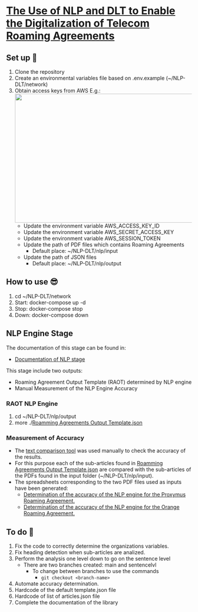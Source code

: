# [The Use of NLP and DLT to Enable the Digitalization of Telecom Roaming Agreements](https://wiki.hyperledger.org/display/INTERN/Project+Plan%3A+The+Use+of+NLP+and+DLT+to+Enable+the+Digitalization+of+Telecom+Roaming+Agreements)

## Set up 🙂
1. Clone the repository
2. Create an environmental variables file based on .env.example (~/NLP-DLT/network)
3. Obtain access keys from AWS E.g.:
    <img src="https://github.com/sfl0r3nz05/NLP-DLT/blob/main/images/accessKey.png" width="790" height="350">
    - Update the environment variable AWS_ACCESS_KEY_ID
    - Update the environment variable AWS_SECRET_ACCESS_KEY
    - Update the environment variable AWS_SESSION_TOKEN
    - Update the path of PDF files which contains Roaming Agreements
        - Default place: ~/NLP-DLT/nlp/input
    - Update the path of JSON files
        - Default place: ~/NLP-DLT/nlp/output

## How to use 😎
1. cd ~/NLP-DLT/network
2. Start: docker-compose up -d
3. Stop: docker-compose stop
4. Down: docker-compose down

## NLP Engine Stage
The documentation of this stage can be found in:
- [Documentation of NLP stage](https://drive.google.com/file/d/1koele3CqJVgkUA9-LVAs5eLdc01ZQYak/view?usp=sharing)

This stage include two outputs: 
- Roaming Agreement Output Template (RAOT) determined by NLP engine
- Manual Measurement of the NLP Engine Accuracy

### RAOT NLP Engine
1. cd ~/NLP-DLT/nlp/output
2. more ./[Roamming Agreements Output Template.json](https://github.com/sfl0r3nz05/NLP-DLT/blob/main/nlp/data/output/Roaming%20Agreements%20Output%20Template.json)

### Measurement of Accuracy
- The [text comparison tool](https://countwordsfree.com/comparetexts) was used manually to check the accuracy of the results. 
- For this purpose each of the sub-articles found in [Roamming Agreements Output Template.json](https://github.com/sfl0r3nz05/NLP-DLT/blob/main/nlp/data/output/Roaming%20Agreements%20Output%20Template.json) are compared with the sub-articles of the PDFs found in the input folder (~/NLP-DLT/nlp/input).
- The spreadsheets corresponding to the two PDF files used as inputs have been generated:
    - [Determination of the accuracy of the NLP engine for the Proxymus Roaming Agreement.](https://github.com/sfl0r3nz05/NLP-DLT/blob/main/nlp/data/accuracy/Accuracy%20Proxymus.xlsx?raw=true)
    - [Determination of the accuracy of the NLP engine for the Orange Roaming Agreement.](https://github.com/sfl0r3nz05/NLP-DLT/blob/main/nlp/data/accuracy/Accuracy%20Orange.xlsx?raw=true)

## To do 🤔
1. Fix the code to correctly determine the organizations variables.
2. Fix heading detection when sub-articles are analized.
3. Perform the analysis one level down to go on the sentence level
    - There are two branches created: main and sentencelvl
        - To change between branches to use the commands
            - `git checkout <branch-name>`
4. Automate accuracy determination.
5. Hardcode of the default template.json file
6. Hardcode of list of articles.json file
7. Complete the documentation of the library